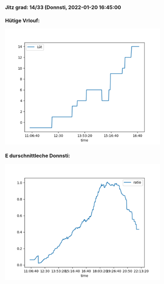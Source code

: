 ### Jitz grad: 14/33 (Donnsti, 2022-01-20 16:45:00

### Hütige Vrlouf:
![Graph](Today.png)

### E durschnittleche Donnsti:
![Graph](Donnsti.png)